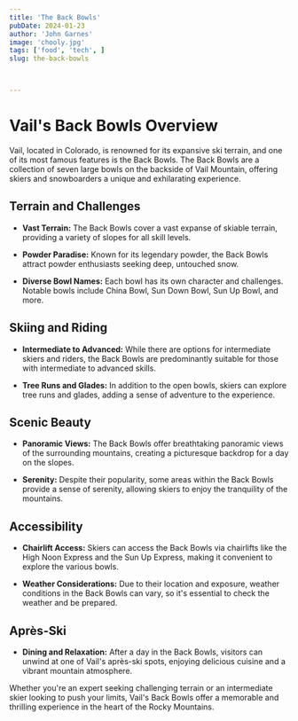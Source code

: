 ```yaml
---
title: 'The Back Bowls'
pubDate: 2024-01-23
author: 'John Garnes'
image: 'chooly.jpg'
tags: ['food', 'tech', ]
slug: the-back-bowls



---
```






# Vail's Back Bowls Overview

Vail, located in Colorado, is renowned for its expansive ski terrain, and one of its most famous features is the Back Bowls. The Back Bowls are a collection of seven large bowls on the backside of Vail Mountain, offering skiers and snowboarders a unique and exhilarating experience.

## Terrain and Challenges

- **Vast Terrain:** The Back Bowls cover a vast expanse of skiable terrain, providing a variety of slopes for all skill levels.
  
- **Powder Paradise:** Known for its legendary powder, the Back Bowls attract powder enthusiasts seeking deep, untouched snow.

- **Diverse Bowl Names:** Each bowl has its own character and challenges. Notable bowls include China Bowl, Sun Down Bowl, Sun Up Bowl, and more.

## Skiing and Riding

- **Intermediate to Advanced:** While there are options for intermediate skiers and riders, the Back Bowls are predominantly suitable for those with intermediate to advanced skills.

- **Tree Runs and Glades:** In addition to the open bowls, skiers can explore tree runs and glades, adding a sense of adventure to the experience.

## Scenic Beauty

- **Panoramic Views:** The Back Bowls offer breathtaking panoramic views of the surrounding mountains, creating a picturesque backdrop for a day on the slopes.

- **Serenity:** Despite their popularity, some areas within the Back Bowls provide a sense of serenity, allowing skiers to enjoy the tranquility of the mountains.

## Accessibility

- **Chairlift Access:** Skiers can access the Back Bowls via chairlifts like the High Noon Express and the Sun Up Express, making it convenient to explore the various bowls.

- **Weather Considerations:** Due to their location and exposure, weather conditions in the Back Bowls can vary, so it's essential to check the weather and be prepared.

## Après-Ski

- **Dining and Relaxation:** After a day in the Back Bowls, visitors can unwind at one of Vail's après-ski spots, enjoying delicious cuisine and a vibrant mountain atmosphere.

Whether you're an expert seeking challenging terrain or an intermediate skier looking to push your limits, Vail's Back Bowls offer a memorable and thrilling experience in the heart of the Rocky Mountains.

